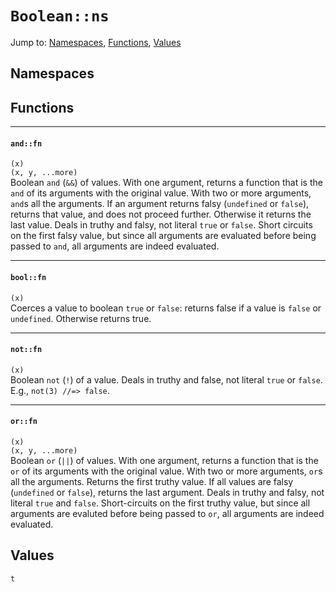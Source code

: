 # `Boolean::ns`
Jump to: [Namespaces](#Namespaces), [Functions](#Functions), [Values](#Values)


## Namespaces

## Functions
***
#### `and::fn`
`(x)`<br/>
`(x, y, ...more)`<br/>
Boolean `and` (`&&`) of values. With one argument, returns a function that is the `and` of its arguments with the original value. With two or more arguments, `and`s all the arguments. If an argument returns falsy (`undefined` or `false`), returns that value, and does not proceed further. Otherwise it returns the last value. Deals in truthy and falsy, not literal `true` or `false`. Short circuits on the first falsy value, but since all arguments are evaluated before being passed to `and`, all arguments are indeed evaluated.

***
#### `bool::fn`
`(x)`<br/>
Coerces a value to boolean `true` or `false`: returns false if a value is `false` or `undefined`. Otherwise returns true.

***
#### `not::fn`
`(x)`<br/>
Boolean `not` (`!`) of a value. Deals in truthy and false, not literal `true` or `false`. E.g., `not(3) //=> false`.

***
#### `or::fn`
`(x)`<br/>
`(x, y, ...more)`<br/>
Boolean `or` (`||`) of values. With one argument, returns a function that is the `or` of its arguments with the original value. With two or more arguments, `or`s all the arguments. Returns the first truthy value. If all values are falsy (`undefined` or `false`), returns the last argument. Deals in truthy and falsy, not literal `true` and `false`. Short-circuits on the first truthy value, but since all arguments are evaluted before being passed to `or`, all arguments are indeed evaluated.

## Values
`t`